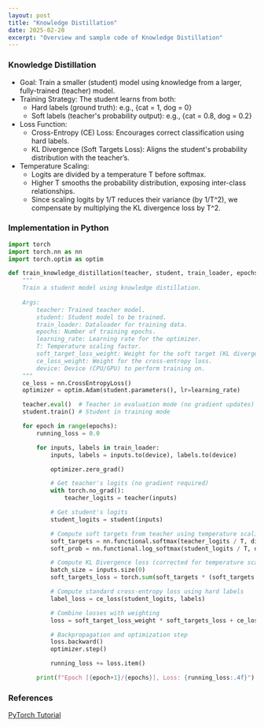 ```yaml
---
layout: post
title: "Knowledge Distillation"
date: 2025-02-20
excerpt: "Overview and sample code of Knowledge Distillation"
---
```


### Knowledge Distillation

- Goal: Train a smaller (student) model using knowledge from a larger, fully-trained (teacher) model.
- Training Strategy: The student learns from both:
  - Hard labels (ground truth): e.g., {cat = 1, dog = 0}
  - Soft labels (teacher's probability output): e.g., {cat = 0.8, dog = 0.2}
- Loss Function:
  - Cross-Entropy (CE) Loss: Encourages correct classification using hard labels.
  - KL Divergence (Soft Targets Loss): Aligns the student's probability distribution with the teacher’s.
- Temperature Scaling:
  - Logits are divided by a temperature T before softmax.
  - Higher T smooths the probability distribution, exposing inter-class relationships.
  - Since scaling logits by 1/T reduces their variance (by 1/T^2), we compensate by multiplying the KL divergence loss by T^2.


### Implementation in Python
```python
import torch
import torch.nn as nn
import torch.optim as optim

def train_knowledge_distillation(teacher, student, train_loader, epochs, learning_rate, T, soft_target_loss_weight, ce_loss_weight, device):
    """
    Train a student model using knowledge distillation.
    
    Args:
        teacher: Trained teacher model.
        student: Student model to be trained.
        train_loader: Dataloader for training data.
        epochs: Number of training epochs.
        learning_rate: Learning rate for the optimizer.
        T: Temperature scaling factor.
        soft_target_loss_weight: Weight for the soft target (KL divergence) loss.
        ce_loss_weight: Weight for the cross-entropy loss.
        device: Device (CPU/GPU) to perform training on.
    """
    ce_loss = nn.CrossEntropyLoss()
    optimizer = optim.Adam(student.parameters(), lr=learning_rate)

    teacher.eval()  # Teacher in evaluation mode (no gradient updates)
    student.train() # Student in training mode

    for epoch in range(epochs):
        running_loss = 0.0

        for inputs, labels in train_loader:
            inputs, labels = inputs.to(device), labels.to(device)

            optimizer.zero_grad()

            # Get teacher's logits (no gradient required)
            with torch.no_grad():
                teacher_logits = teacher(inputs)

            # Get student's logits
            student_logits = student(inputs)

            # Compute soft targets from teacher using temperature scaling
            soft_targets = nn.functional.softmax(teacher_logits / T, dim=-1)
            soft_prob = nn.functional.log_softmax(student_logits / T, dim=-1)

            # Compute KL Divergence loss (corrected for temperature scaling)
            batch_size = inputs.size(0)
            soft_targets_loss = torch.sum(soft_targets * (soft_targets.log() - soft_prob)) / batch_size * (T**2)

            # Compute standard cross-entropy loss using hard labels
            label_loss = ce_loss(student_logits, labels)

            # Combine losses with weighting
            loss = soft_target_loss_weight * soft_targets_loss + ce_loss_weight * label_loss

            # Backpropagation and optimization step
            loss.backward()
            optimizer.step()

            running_loss += loss.item()

        print(f"Epoch [{epoch+1}/{epochs}], Loss: {running_loss:.4f}")
```

### References
[PyTorch Tutorial](https://pytorch.org/tutorials/beginner/knowledge_distillation_tutorial.html)